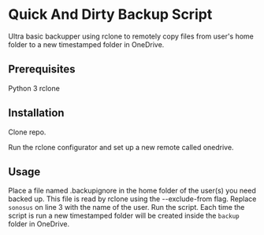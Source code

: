# Quick And Dirty Backup Script
Ultra basic backupper using rclone to remotely copy files from user's home folder to a new timestamped folder in OneDrive.

## Prerequisites
Python 3
rclone

## Installation
Clone repo.

Run the rclone configurator and set up a new remote called onedrive.

## Usage
Place a file named .backupignore in the home folder of the user(s) you need backed up. This file is read by rclone using the --exclude-from flag.
Replace `sonosus` on line 3 with the name of the user.
Run the script.
Each time the script is run a new timestamped folder will be created inside the `backup` folder in OneDrive.

